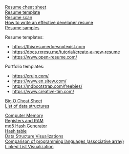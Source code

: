 [Resume cheat sheet](https://github.com/aneagoie/resume-checklist)  
[Resume template](https://www.resumemaker.online/)  
[Resume scan](https://www.jobscan.co/)  
[How to write an effective developer resume](https://stackoverflow.blog/2020/11/25/how-to-write-an-effective-developer-resume-advice-from-a-hiring-manager/)  
[Resume samples](https://www.cakeresume.com/Engineering-resume-samples)

Resume templates:

- https://thisresumedoesnotexist.com
- https://docs.rxresu.me/tutorial/create-a-new-resume
- https://www.open-resume.com/

Portfolio templates:

- https://cruip.com/
- https://www.en.sitew.com/
- https://mdbootstrap.com/freebies/
- https://www.creative-tim.com/

[Big O Cheat Sheet](https://www.bigocheatsheet.com/)  
[List of data structures](https://en.wikipedia.org/wiki/List_of_data_structures)

[Computer Memory](https://statmath.wu.ac.at/courses/data-analysis/itdtHTML/node55.html)  
[Registers and RAM](https://www.youtube.com/watch?v=fpnE6UAfbtU)  
[md5 Hash Generator](https://www.miraclesalad.com/webtools/md5.php)  
[Hash table](https://en.wikipedia.org/wiki/Hash_table)  
[Data Structure Visualizations](https://www.cs.usfca.edu/~galles/visualization/OpenHash.html)  
[Comparison of programming languages (associative array)](<https://en.wikipedia.org/wiki/Comparison_of_programming_languages_(associative_array)>)  
[Linked List Visualization](https://visualgo.net/en/list?slide=1)

